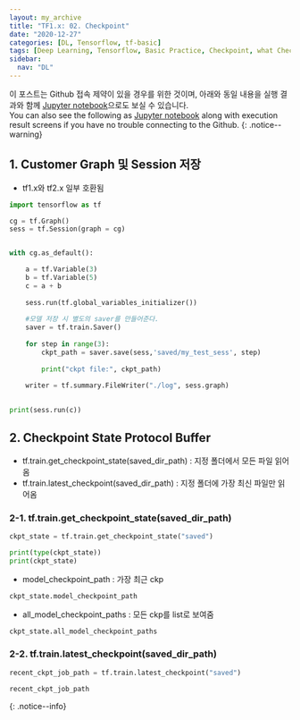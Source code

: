 ```yaml
---
layout: my_archive
title: "TF1.x: 02. Checkpoint"
date: "2020-12-27"
categories: [DL, Tensorflow, tf-basic]
tags: [Deep Learning, Tensorflow, Basic Practice, Checkpoint, what Checkpoint is in tensorflow 1.x]
sidebar:
  nav: "DL"
---
```


이 포스트는 Github 접속 제약이 있을 경우를 위한 것이며, 아래와 동일 내용을 실행 결과와 함께 [Jupyter notebook](https://github.com/bestofbad/TF-Study/blob/main/TF1.x_Review02_Checkpoint.ipynb)으로도 보실 수 있습니다.  
You can also see the following as [Jupyter notebook](https://github.com/bestofbad/TF-Study/blob/main/TF1.x_Review02_Checkpoint.ipynb) along with execution result screens if you have no trouble connecting to the Github.
{: .notice--warning}

## 1. Customer Graph 및 Session 저장

- tf1.x와 tf2.x 일부 호환됨

```python
import tensorflow as tf

cg = tf.Graph()
sess = tf.Session(graph = cg)


with cg.as_default():

    a = tf.Variable(3)
    b = tf.Variable(5)
    c = a + b
    
    sess.run(tf.global_variables_initializer())
    
    #모델 저장 시 별도의 saver를 만들어준다.
    saver = tf.train.Saver()
    
    for step in range(3):
        ckpt_path = saver.save(sess,'saved/my_test_sess', step)
        
        print("ckpt file:", ckpt_path)
    
    writer = tf.summary.FileWriter("./log", sess.graph)

    
print(sess.run(c))
```

## 2. Checkpoint State Protocol Buffer

- tf.train.get_checkpoint_state(saved_dir_path) : 지정 폴더에서 모든 파일 읽어옴
- tf.train.latest_checkpoint(saved_dir_path) : 지정 폴더에 가장 최신 파일만 읽어옴

### 2-1. tf.train.get_checkpoint_state(saved_dir_path)
```python
ckpt_state = tf.train.get_checkpoint_state("saved")

print(type(ckpt_state))
print(ckpt_state)
```

- model_checkpoint_path : 가장 최근 ckp
```python
ckpt_state.model_checkpoint_path
```

- all_model_checkpoint_paths : 모든 ckp를 list로 보여줌
```python
ckpt_state.all_model_checkpoint_paths
```

### 2-2. tf.train.latest_checkpoint(saved_dir_path)

```python
recent_ckpt_job_path = tf.train.latest_checkpoint("saved")

recent_ckpt_job_path
```

{: .notice--info}